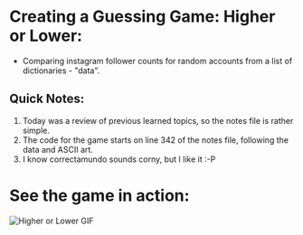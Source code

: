 # Creating a Guessing Game: Higher or Lower:
- Comparing instagram follower counts for random accounts from a list of dictionaries - "data".

## Quick Notes:
1. Today was a review of previous learned topics, so the notes file is rather simple.
2. The code for the game starts on line 342 of the notes file, following the data and ASCII art.
3. I know correctamundo sounds corny, but I like it :-P

# See the game in action:
![Higher or Lower GIF](https://github.com/Christopherdillard99/Python-100-Days-of-Code/assets/121410201/e96c1305-6e5f-4d0b-8d06-447fdb5f9a4b)
